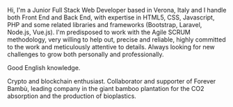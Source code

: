 Hi, I'm a Junior Full Stack Web Developer based in Verona, Italy and I handle both Front End and Back End, with expertise in HTML5, CSS, Javascript, PHP and some related libraries and frameworks (Bootstrap, Laravel, Node.js, Vue.js).
I'm predisposed to work with the Agile SCRUM methodology, very willing to help out, precise and reliable, highly committed to the work and meticulously attentive to details.
Always looking for new challenges to grow both personally and professionally.

Good English knowledge.

Crypto and blockchain enthusiast.
Collaborator and supporter of Forever Bambù, leading company in the giant bamboo plantation for the CO2 absorption and the production of bioplastics.
